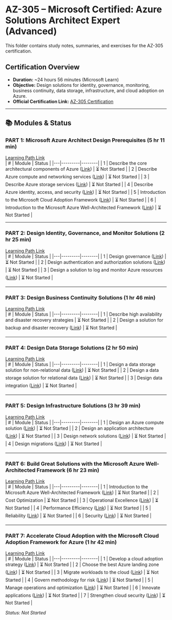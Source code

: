 # AZ-305 – Microsoft Certified: Azure Solutions Architect Expert (Advanced)

This folder contains study notes, summaries, and exercises for the AZ-305 certification.

## **Certification Overview**
- **Duration:** ~24 hours 56 minutes (Microsoft Learn)  
- **Objective:** Design solutions for identity, governance, monitoring, business continuity, data storage, infrastructure, and cloud adoption on Azure.  
- **Official Certification Link:** [AZ-305 Certification](https://learn.microsoft.com/en-us/credentials/certifications/azure-solutions-architect/)

---

## 📚 Modules & Status

### **PART 1: Microsoft Azure Architect Design Prerequisites (5 hr 11 min)**  
[Learning Path Link](https://learn.microsoft.com/en-us/training/paths/microsoft-azure-architect-design-prerequisites/)  
| # | Module | Status |
|---|---------|--------|
| 1 | Describe the core architectural components of Azure ([Link](https://learn.microsoft.com/en-us/training/modules/describe-core-architectural-components-of-azure/)) | ⏳ Not Started |
| 2 | Describe Azure compute and networking services ([Link](https://learn.microsoft.com/en-us/training/modules/describe-azure-compute-networking-services/)) | ⏳ Not Started |
| 3 | Describe Azure storage services ([Link](https://learn.microsoft.com/en-us/training/modules/describe-azure-storage-services/)) | ⏳ Not Started |
| 4 | Describe Azure identity, access, and security ([Link](https://learn.microsoft.com/en-us/training/modules/describe-azure-identity-access-security/)) | ⏳ Not Started |
| 5 | Introduction to the Microsoft Cloud Adoption Framework ([Link](https://learn.microsoft.com/en-us/training/modules/cloud-adoption-framework/)) | ⏳ Not Started |
| 6 | Introduction to the Microsoft Azure Well-Architected Framework ([Link](https://learn.microsoft.com/en-us/training/modules/azure-well-architected-introduction/)) | ⏳ Not Started |

---

### **PART 2: Design Identity, Governance, and Monitor Solutions (2 hr 25 min)**  
[Learning Path Link](https://learn.microsoft.com/en-us/training/paths/design-identity-governance-monitor-solutions/)  
| # | Module | Status |
|---|---------|--------|
| 1 | Design governance ([Link](https://learn.microsoft.com/en-us/training/modules/design-governance/)) | ⏳ Not Started |
| 2 | Design authentication and authorization solutions ([Link](https://learn.microsoft.com/en-us/training/modules/design-authentication-authorization-solutions/)) | ⏳ Not Started |
| 3 | Design a solution to log and monitor Azure resources ([Link](https://learn.microsoft.com/en-us/training/modules/design-solution-to-log-monitor-azure-resources/)) | ⏳ Not Started |

---

### **PART 3: Design Business Continuity Solutions (1 hr 46 min)**  
[Learning Path Link](https://learn.microsoft.com/en-us/training/paths/design-business-continuity-solutions/)  
| # | Module | Status |
|---|---------|--------|
| 1 | Describe high availability and disaster recovery strategies | ⏳ Not Started |
| 2 | Design a solution for backup and disaster recovery ([Link](https://learn.microsoft.com/en-us/training/modules/design-solution-for-backup-disaster-recovery/)) | ⏳ Not Started |

---

### **PART 4: Design Data Storage Solutions (2 hr 50 min)**  
[Learning Path Link](https://learn.microsoft.com/en-us/training/paths/design-data-storage-solutions/)  
| # | Module | Status |
|---|---------|--------|
| 1 | Design a data storage solution for non-relational data ([Link](https://learn.microsoft.com/en-us/training/modules/design-data-storage-solution-for-non-relational-data/)) | ⏳ Not Started |
| 2 | Design a data storage solution for relational data ([Link](https://learn.microsoft.com/en-us/training/modules/design-data-storage-solution-for-relational-data/)) | ⏳ Not Started |
| 3 | Design data integration ([Link](https://learn.microsoft.com/en-us/training/modules/design-data-integration/)) | ⏳ Not Started |

---

### **PART 5: Design Infrastructure Solutions (3 hr 39 min)**  
[Learning Path Link](https://learn.microsoft.com/en-us/training/paths/design-infranstructure-solutions/)  
| # | Module | Status |
|---|---------|--------|
| 1 | Design an Azure compute solution ([Link](https://learn.microsoft.com/en-us/training/modules/design-compute-solution/)) | ⏳ Not Started |
| 2 | Design an application architecture ([Link](https://learn.microsoft.com/en-us/training/modules/design-application-architecture/)) | ⏳ Not Started |
| 3 | Design network solutions ([Link](https://learn.microsoft.com/en-us/training/modules/design-network-solutions/)) | ⏳ Not Started |
| 4 | Design migrations ([Link](https://learn.microsoft.com/en-us/training/modules/design-migrations/)) | ⏳ Not Started |

---

### **PART 6: Build Great Solutions with the Microsoft Azure Well-Architected Framework (6 hr 23 min)**  
[Learning Path Link](https://learn.microsoft.com/en-us/training/paths/azure-well-architected-framework/)  
| # | Module | Status |
|---|---------|--------|
| 1 | Introduction to the Microsoft Azure Well-Architected Framework ([Link](https://learn.microsoft.com/en-us/training/modules/azure-well-architected-introduction/)) | ⏳ Not Started |
| 2 | Cost Optimization | ⏳ Not Started |
| 3 | Operational Excellence ([Link](https://learn.microsoft.com/en-us/training/modules/azure-well-architected-operational-excellence/)) | ⏳ Not Started |
| 4 | Performance Efficiency ([Link](https://learn.microsoft.com/en-us/training/modules/azure-well-architected-performance-efficiency/)) | ⏳ Not Started |
| 5 | Reliability ([Link](https://learn.microsoft.com/en-us/training/modules/azure-well-architected-reliability/)) | ⏳ Not Started |
| 6 | Security ([Link](https://learn.microsoft.com/en-us/training/modules/azure-well-architected-security/)) | ⏳ Not Started |

---

### **PART 7: Accelerate Cloud Adoption with the Microsoft Cloud Adoption Framework for Azure (1 hr 42 min)**  
[Learning Path Link](https://learn.microsoft.com/en-us/training/paths/cloud-adoption-framework/)  
| # | Module | Status |
|---|---------|--------|
| 1 | Develop a cloud adoption strategy ([Link](https://learn.microsoft.com/en-us/training/modules/cloud-adoption-framework-strategy/)) | ⏳ Not Started |
| 2 | Choose the best Azure landing zone ([Link](https://learn.microsoft.com/en-us/training/modules/cloud-adoption-framework-ready/)) | ⏳ Not Started |
| 3 | Migrate workloads to the cloud ([Link](https://learn.microsoft.com/en-us/training/modules/cloud-adoption-framework-migrate/)) | ⏳ Not Started |
| 4 | Govern methodology for risk ([Link](https://learn.microsoft.com/en-us/training/modules/cloud-adoption-framework-govern/)) | ⏳ Not Started |
| 5 | Manage operations and optimization ([Link](https://learn.microsoft.com/en-us/training/modules/cloud-adoption-framework-manage/)) | ⏳ Not Started |
| 6 | Innovate applications ([Link](https://learn.microsoft.com/en-us/training/modules/innovate-applications-with-azure-cloud-technologies/)) | ⏳ Not Started |
| 7 | Strengthen cloud security ([Link](https://learn.microsoft.com/en-us/training/modules/cloud-adoption-framework-security/)) | ⏳ Not Started |


*Status: Not Started*
